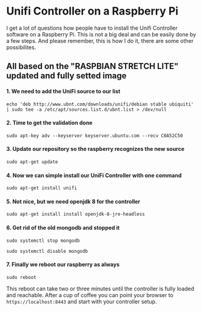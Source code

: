 # Unifi Controller on a Raspberry Pi
I get a lot of questions how people have to install the Unifi Controller software on a Raspberry Pi. This is not a big deal and can be easily done by a few steps. And please remember, this is how I do it, there are some other possibilites.

## All based on the "RASPBIAN STRETCH LITE" updated and fully setted image

#### 1. We need to add the UniFi source to our list
```
echo 'deb http://www.ubnt.com/downloads/unifi/debian stable ubiquiti' | sudo tee -a /etc/apt/sources.list.d/ubnt.list > /dev/null
```
#### 2. Time to get the validation done
```
sudo apt-key adv --keyserver keyserver.ubuntu.com --recv C0A52C50
```
#### 3. Update our repository so the raspberry recognizes the new source
```
sudo apt-get update
```
#### 4. Now we can simple install our UniFi Controller with one command
```
sudo apt-get install unifi
```
#### 5. Not nice, but we need openjdk 8 for the controller
```
sudo apt-get install install openjdk-8-jre-headless
```
#### 6. Get rid of the old mongodb and stopped it
```
sudo systemctl stop mongodb
```
```
sudo systemctl disable mongodb
```
#### 7. Finally we reboot our raspberry as always
```
sudo reboot
```
This reboot can take two or three minutes until the controller is fully loaded and reachable. After a cup of coffee you can point your browser to ```https://localhost:8443``` and start with your controller setup.
